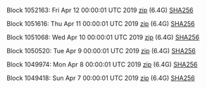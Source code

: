 Block 1052163: Fri Apr 12 00:00:01 UTC 2019 [zip](https://dash-bootstrap.ams3.digitaloceanspaces.com/mainnet/2019-04-12/bootstrap.dat.zip) (6.4G) [SHA256](https://dash-bootstrap.ams3.digitaloceanspaces.com/mainnet/2019-04-12/sha256.txt)

Block 1051616: Thu Apr 11 00:00:01 UTC 2019 [zip](https://dash-bootstrap.ams3.digitaloceanspaces.com/mainnet/2019-04-11/bootstrap.dat.zip) (6.4G) [SHA256](https://dash-bootstrap.ams3.digitaloceanspaces.com/mainnet/2019-04-11/sha256.txt)

Block 1051068: Wed Apr 10 00:00:01 UTC 2019 [zip](https://dash-bootstrap.ams3.digitaloceanspaces.com/mainnet/2019-04-10/bootstrap.dat.zip) (6.4G) [SHA256](https://dash-bootstrap.ams3.digitaloceanspaces.com/mainnet/2019-04-10/sha256.txt)

Block 1050520: Tue Apr  9 00:00:01 UTC 2019 [zip](https://dash-bootstrap.ams3.digitaloceanspaces.com/mainnet/2019-04-09/bootstrap.dat.zip) (6.4G) [SHA256](https://dash-bootstrap.ams3.digitaloceanspaces.com/mainnet/2019-04-09/sha256.txt)

Block 1049974: Mon Apr  8 00:00:01 UTC 2019 [zip](https://dash-bootstrap.ams3.digitaloceanspaces.com/mainnet/2019-04-08/bootstrap.dat.zip) (6.4G) [SHA256](https://dash-bootstrap.ams3.digitaloceanspaces.com/mainnet/2019-04-08/sha256.txt)

Block 1049418: Sun Apr  7 00:00:01 UTC 2019 [zip](https://dash-bootstrap.ams3.digitaloceanspaces.com/mainnet/2019-04-07/bootstrap.dat.zip) (6.4G) [SHA256](https://dash-bootstrap.ams3.digitaloceanspaces.com/mainnet/2019-04-07/sha256.txt)
